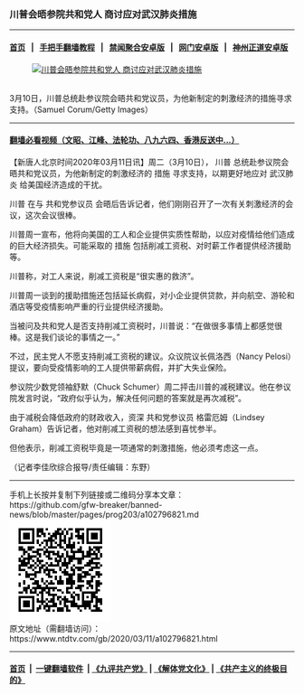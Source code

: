 ### 川普会晤参院共和党人 商讨应对武汉肺炎措施
------------------------

#### [首页](https://github.com/gfw-breaker/banned-news/blob/master/README.md) &nbsp;&nbsp;|&nbsp;&nbsp; [手把手翻墙教程](https://github.com/gfw-breaker/guides/wiki) &nbsp;&nbsp;|&nbsp;&nbsp; [禁闻聚合安卓版](https://github.com/gfw-breaker/bn-android) &nbsp;&nbsp;|&nbsp;&nbsp; [网门安卓版](https://github.com/oGate2/oGate) &nbsp;&nbsp;|&nbsp;&nbsp; [神州正道安卓版](https://github.com/SzzdOgate/update) 



<div><div class="featured_image">
 <a href="https://i.ntdtv.com/assets/uploads/2020/03/Untitled-18.jpg" target="_blank">
  <figure>
   <img alt="川普会晤参院共和党人 商讨应对武汉肺炎措施" src="https://i.ntdtv.com/assets/uploads/2020/03/Untitled-18-800x450.jpg"/>
  </figure><br/>
 </a>
 <span class="caption">
  3月10日，川普总统赴参议院会晤共和党议员，为他新制定的刺激经济的措施寻求支持。（Samuel Corum/Getty Images）
 </span>
</div>
</div><hr/>

#### [翻墙必看视频（文昭、江峰、法轮功、八九六四、香港反送中...）](https://github.com/gfw-breaker/banned-news/blob/master/pages/link3.md)

<div><div class="post_content" itemprop="articleBody">
 <p>
  【新唐人北京时间2020年03月11日讯】周二（3月10日），
  <ok href="https://www.ntdtv.com/gb/川普.htm">
   川普
  </ok>
  总统赴参议院会晤共和党议员，为他新制定的刺激经济的
  <ok href="https://www.ntdtv.com/gb/措施.htm">
   措施
  </ok>
  寻求支持，以期更好地应对
  <ok href="https://www.ntdtv.com/gb/武汉肺炎.htm">
   武汉肺炎
  </ok>
  给美国经济造成的干扰。
 </p>
 <p>
  <ok href="https://www.ntdtv.com/gb/川普.htm">
   川普
  </ok>
  在与
  <ok href="https://www.ntdtv.com/gb/共和党参议员.htm">
   共和党参议员
  </ok>
  会晤后告诉记者，他们刚刚召开了一次有关刺激经济的会议，这次会议很棒。
 </p>
 <p>
  川普周一宣布，他将向美国的工人和企业提供实质性帮助，以应对疫情给他们造成的巨大经济损失。可能采取的
  <ok href="https://www.ntdtv.com/gb/措施.htm">
   措施
  </ok>
  包括削减工资税、对时薪工作者提供经济援助等。
 </p>
 <p>
  川普称，对工人来说，削减工资税是“很实惠的救济”。
 </p>
 <p>
  川普周一谈到的援助措施还包括延长病假，对小企业提供贷款，并向航空、游轮和酒店等受疫情影响严重的行业提供经济援助。
 </p>
 <p>
  当被问及共和党人是否支持削减工资税时，川普说：“在做很多事情上都感觉很棒。这是我们谈论的事情之一。”
 </p>
 <p>
  不过，民主党人不愿支持削减工资税的建议。众议院议长佩洛西（Nancy Pelosi）提议，要向受疫情影响的工人提供带薪病假，并扩大失业保险。
 </p>
 <p>
  参议院少数党领袖舒默（Chuck Schumer）周二抨击川普的减税建议。他在参议院发言时说，“政府似乎认为，解决任何问题的答案就是再次减税”。
 </p>
 <p>
  由于减税会降低政府的财政收入，资深
  <ok href="https://www.ntdtv.com/gb/共和党参议员.htm">
   共和党参议员
  </ok>
  格雷厄姆（Lindsey Graham）告诉记者，他对削减工资税的想法感到喜忧参半。
 </p>
 <p>
  但他表示，削减工资税毕竟是一项通常的刺激措施，他必须考虑这一点。
 </p>
 <p>
  （记者李佳欣综合报导/责任编辑：东野）
 </p>
 <div class="single_ad">
 </div>
</div>
</div>
<hr/>
手机上长按并复制下列链接或二维码分享本文章：<br/>
https://github.com/gfw-breaker/banned-news/blob/master/pages/prog203/a102796821.md <br/>
<a href='https://github.com/gfw-breaker/banned-news/blob/master/pages/prog203/a102796821.md'><img src='https://github.com/gfw-breaker/banned-news/blob/master/pages/prog203/a102796821.md.png'/></a> <br/>
原文地址（需翻墙访问）：https://www.ntdtv.com/gb/2020/03/11/a102796821.html


------------------------
#### [首页](https://github.com/gfw-breaker/banned-news/blob/master/README.md) &nbsp;|&nbsp; [一键翻墙软件](https://github.com/gfw-breaker/nogfw/blob/master/README.md) &nbsp;| [《九评共产党》](https://github.com/gfw-breaker/9ping.md/blob/master/README.md#九评之一评共产党是什么) | [《解体党文化》](https://github.com/gfw-breaker/jtdwh.md/blob/master/README.md) | [《共产主义的终极目的》](https://github.com/gfw-breaker/gczydzjmd.md/blob/master/README.md)


<img src='http://gfw-breaker.win/banned-news/pages/prog203/a102796821.md' width='0px' height='0px'/>